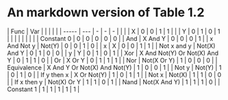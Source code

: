 # An markdown version of Table 1.2
| Func  | Var |   |   |   |  |
| ----- | --- | - | - | - |  |
|  | X | 0 | 0 | 1 | 1 |
|  | Y | 0 | 1 | 0 | 1 |
|  |  |  |  |  |  |
| Constant 0 | 0 | 0 | 0 | 0 | 0 |
| And | X And Y | 0 | 0 | 0 | 1 |
| x And Not y | Not(Y) | 0 | 0 | 1 | 0 |
| x | X | 0 | 0 | 1 | 1 |
| Not x and y | Not(X) And Y | 0 | 1 | 0 | 0 |
| y | Y | 0 | 1 | 0 | 1 |
| Xor | X And Not(Y) Or Not(X) And Y | 0 | 1 | 1 | 0 |
| Or | X Or Y | 0 | 1 | 1 | 1 |
| Nor | Not(X Or Y) | 1 | 0 | 0 | 0 |
| Equivalence | X And Y Or Not(X) And Not(Y) | 1 | 0 | 0 | 1 |
| Not y | Not(Y) | 1 | 0 | 1 | 0 |
| If y then x | X Or Not(Y) | 1 | 0 | 1 | 1 |
| Not x | Not(X) | 1 | 1 | 0 | 0 |
| If x then y | Not(X) Or Y | 1 | 1 | 0 | 1 |
| Nand | Not(X And Y) | 1 | 1 | 1 | 0 |
| Constant 1 | 1 | 1 | 1 | 1 | 1 |
